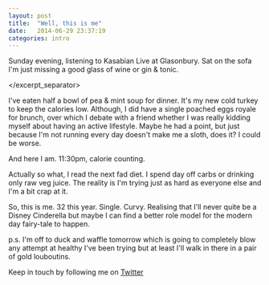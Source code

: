 ```yaml
---
layout: post
title:  "Well, this is me"
date:   2014-06-29 23:37:19
categories: intro
---
```


<excerpt>

Sunday evening, listening to Kasabian Live at Glasonbury. 
Sat on the sofa I'm just missing a good glass of wine or gin & tonic. 

</excerpt_separator>

I've eaten half a bowl of pea & mint soup for dinner. It's my new cold turkey to keep the calories low. Although, I did have a single poached eggs royale for brunch, over which I debate with a friend whether I was really kidding myself about having an active lifestyle. Maybe he had a point, but just because I'm not running every day doesn't make me a sloth, does it? I could be worse.

And here I am. 11:30pm, calorie counting.

Actually so what, I read the next fad diet. I spend day off carbs or drinking only raw veg juice. The reality is I'm trying just as hard as everyone else and I'm a bit crap at it. 

So, this is me. 32 this year. Single. Curvy. Realising that I'll never quite be a Disney Cinderella but maybe I can find a better role model for the modern day fairy-tale to happen.

p.s. I'm off to duck and waffle tomorrow which is going to completely blow any attempt at healthy I've been trying but at least I'll walk in there in a pair of gold louboutins.


Keep in touch by following me on [Twitter](https://twitter.com/cinderellanever) 


